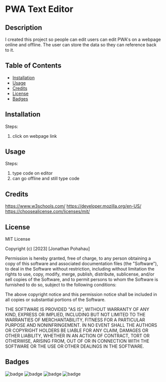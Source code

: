 # PWA Text Editor

## Description 

I created this project so people can edit users can edit PWA's on a webpage online and offline. The user can store the data so they can reference back to it.


## Table of Contents

* [Installation](#installation)
* [Usage](#usage)
* [Credits](#credits)
* [License](#license)
* [Badges](#badges  )


## Installation

Steps:
1. click on webpage link 


## Usage 

Steps:
1. type code on editor
2. can go offline and still type code



## Credits

https://www.w3schools.com/
https://developer.mozilla.org/en-US/
https://choosealicense.com/licenses/mit/


## License

MIT License

Copyright (c) [2023] [Jonathan Pohahau]

Permission is hereby granted, free of charge, to any person obtaining a copy
of this software and associated documentation files (the "Software"), to deal
in the Software without restriction, including without limitation the rights
to use, copy, modify, merge, publish, distribute, sublicense, and/or sell
copies of the Software, and to permit persons to whom the Software is
furnished to do so, subject to the following conditions:

The above copyright notice and this permission notice shall be included in all
copies or substantial portions of the Software.

THE SOFTWARE IS PROVIDED "AS IS", WITHOUT WARRANTY OF ANY KIND, EXPRESS OR
IMPLIED, INCLUDING BUT NOT LIMITED TO THE WARRANTIES OF MERCHANTABILITY,
FITNESS FOR A PARTICULAR PURPOSE AND NONINFRINGEMENT. IN NO EVENT SHALL THE
AUTHORS OR COPYRIGHT HOLDERS BE LIABLE FOR ANY CLAIM, DAMAGES OR OTHER
LIABILITY, WHETHER IN AN ACTION OF CONTRACT, TORT OR OTHERWISE, ARISING FROM,
OUT OF OR IN CONNECTION WITH THE SOFTWARE OR THE USE OR OTHER DEALINGS IN THE
SOFTWARE.
## Badges

![badge](https://img.shields.io/badge/license-MIT-orange)
![badge](https://img.shields.io/badge/language-JavaScript-green)
![badge](https://img.shields.io/badge/language-Nodejs-brightgreen)
![badge](https://img.shields.io/badge/language-PWA-blueviolet)
